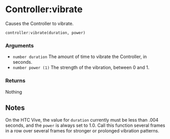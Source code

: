 <!--
category: reference
-->

Controller:vibrate
===

Causes the Controller to vibrate.

    controller:vibrate(duration, power)

### Arguments

- `number duration` The amount of time to vibrate the Controller, in seconds.
- `number power (1)` The strength of the vibration, between 0 and 1.

### Returns

Nothing

Notes
---

On the HTC Vive, the value for `duration` currently must be less than .004 seconds, and the `power`
is always set to 1.0.  Call this function several frames in a row over several frames for stronger
or prolonged vibration patterns.
